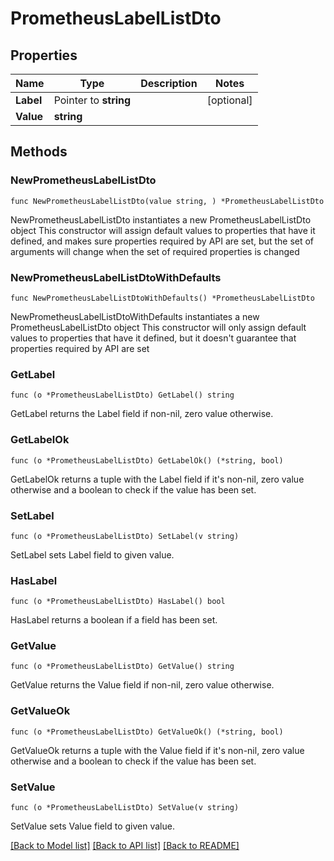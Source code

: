 # PrometheusLabelListDto

## Properties

Name | Type | Description | Notes
------------ | ------------- | ------------- | -------------
**Label** | Pointer to **string** |  | [optional] 
**Value** | **string** |  | 

## Methods

### NewPrometheusLabelListDto

`func NewPrometheusLabelListDto(value string, ) *PrometheusLabelListDto`

NewPrometheusLabelListDto instantiates a new PrometheusLabelListDto object
This constructor will assign default values to properties that have it defined,
and makes sure properties required by API are set, but the set of arguments
will change when the set of required properties is changed

### NewPrometheusLabelListDtoWithDefaults

`func NewPrometheusLabelListDtoWithDefaults() *PrometheusLabelListDto`

NewPrometheusLabelListDtoWithDefaults instantiates a new PrometheusLabelListDto object
This constructor will only assign default values to properties that have it defined,
but it doesn't guarantee that properties required by API are set

### GetLabel

`func (o *PrometheusLabelListDto) GetLabel() string`

GetLabel returns the Label field if non-nil, zero value otherwise.

### GetLabelOk

`func (o *PrometheusLabelListDto) GetLabelOk() (*string, bool)`

GetLabelOk returns a tuple with the Label field if it's non-nil, zero value otherwise
and a boolean to check if the value has been set.

### SetLabel

`func (o *PrometheusLabelListDto) SetLabel(v string)`

SetLabel sets Label field to given value.

### HasLabel

`func (o *PrometheusLabelListDto) HasLabel() bool`

HasLabel returns a boolean if a field has been set.

### GetValue

`func (o *PrometheusLabelListDto) GetValue() string`

GetValue returns the Value field if non-nil, zero value otherwise.

### GetValueOk

`func (o *PrometheusLabelListDto) GetValueOk() (*string, bool)`

GetValueOk returns a tuple with the Value field if it's non-nil, zero value otherwise
and a boolean to check if the value has been set.

### SetValue

`func (o *PrometheusLabelListDto) SetValue(v string)`

SetValue sets Value field to given value.



[[Back to Model list]](../README.md#documentation-for-models) [[Back to API list]](../README.md#documentation-for-api-endpoints) [[Back to README]](../README.md)


